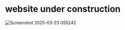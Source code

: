 # website under construction 
![Screenshot 2025-03-23 055242](https://github.com/user-attachments/assets/89f087f9-bf4a-46c6-bbd3-e3e713e6306b)
